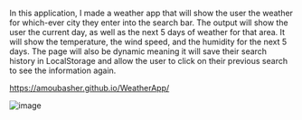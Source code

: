 In this application, I made a weather app that will show the user the weather for which-ever city they enter into the search bar.
The output will show the user the current day, as well as the next 5 days of weather for that area.
It will show the temperature, the wind speed, and the humidity for the next 5 days.
The page will also be dynamic meaning it will save their search history in LocalStorage and allow the user to click on their previous search to see the information again.

https://amoubasher.github.io/WeatherApp/

![image](https://user-images.githubusercontent.com/68880379/204688244-175ba387-5ea1-4393-87ed-44acabffbe3c.png)
